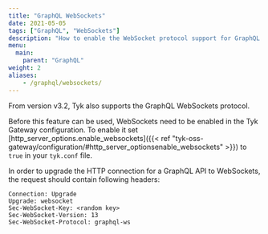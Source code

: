 ```yaml
---
title: "GraphQL WebSockets"
date: 2021-05-05
tags: ["GraphQL", "WebSockets"]
description: "How to enable the WebSocket protocol support for GraphQL APIs in Tyk v3.2"
menu:
  main:
    parent: "GraphQL"
weight: 2
aliases:
    - /graphql/websockets/
---
```


From version v3.2, Tyk also supports the GraphQL WebSockets protocol.

Before this feature can be used, WebSockets need to be enabled in the Tyk Gateway configuration. To enable it set [http_server_options.enable_websockets]({{< ref "tyk-oss-gateway/configuration/#http_server_optionsenable_websockets" >}}) to `true` in your `tyk.conf` file.

In order to upgrade the HTTP connection for a GraphQL API to WebSockets, the request should contain following headers:

```
Connection: Upgrade
Upgrade: websocket
Sec-WebSocket-Key: <random key>
Sec-WebSocket-Version: 13
Sec-WebSocket-Protocol: graphql-ws
```